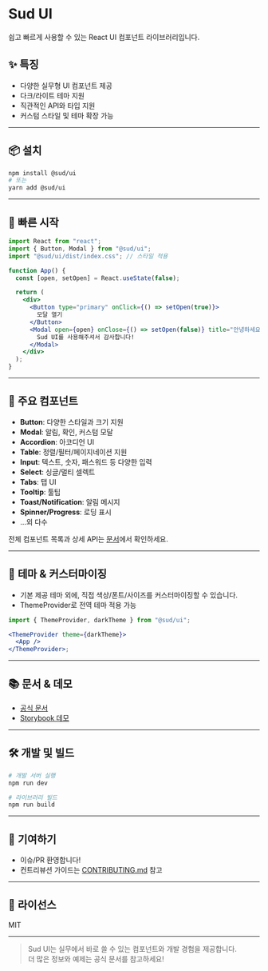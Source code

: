 # Sud UI

쉽고 빠르게 사용할 수 있는 React UI 컴포넌트 라이브러리입니다.

## ✨ 특징

- 다양한 실무형 UI 컴포넌트 제공
- 다크/라이트 테마 지원
- 직관적인 API와 타입 지원
- 커스텀 스타일 및 테마 확장 가능

---

## 📦 설치

```bash
npm install @sud/ui
# 또는
yarn add @sud/ui
```

---

## 🔨 빠른 시작

```jsx
import React from "react";
import { Button, Modal } from "@sud/ui";
import "@sud/ui/dist/index.css"; // 스타일 적용

function App() {
  const [open, setOpen] = React.useState(false);

  return (
    <div>
      <Button type="primary" onClick={() => setOpen(true)}>
        모달 열기
      </Button>
      <Modal open={open} onClose={() => setOpen(false)} title="안녕하세요">
        Sud UI를 사용해주셔서 감사합니다!
      </Modal>
    </div>
  );
}
```

---

## 🧩 주요 컴포넌트

- **Button**: 다양한 스타일과 크기 지원
- **Modal**: 알림, 확인, 커스텀 모달
- **Accordion**: 아코디언 UI
- **Table**: 정렬/필터/페이지네이션 지원
- **Input**: 텍스트, 숫자, 패스워드 등 다양한 입력
- **Select**: 싱글/멀티 셀렉트
- **Tabs**: 탭 UI
- **Tooltip**: 툴팁
- **Toast/Notification**: 알림 메시지
- **Spinner/Progress**: 로딩 표시
- ...외 다수

전체 컴포넌트 목록과 상세 API는 [문서](https://sud-ui-docs.example.com)에서 확인하세요.

---

## 🎨 테마 & 커스터마이징

- 기본 제공 테마 외에, 직접 색상/폰트/사이즈를 커스터마이징할 수 있습니다.
- ThemeProvider로 전역 테마 적용 가능

```jsx
import { ThemeProvider, darkTheme } from "@sud/ui";

<ThemeProvider theme={darkTheme}>
  <App />
</ThemeProvider>;
```

---

## 📚 문서 & 데모

- [공식 문서](https://sud-ui-docs.example.com)
- [Storybook 데모](https://sud-ui-storybook.example.com)

---

## 🛠️ 개발 및 빌드

```bash
# 개발 서버 실행
npm run dev

# 라이브러리 빌드
npm run build
```

---

## 🤝 기여하기

- 이슈/PR 환영합니다!
- 컨트리뷰션 가이드는 [CONTRIBUTING.md](./CONTRIBUTING.md) 참고

---

## 📄 라이선스

MIT

---

> Sud UI는 실무에서 바로 쓸 수 있는 컴포넌트와 개발 경험을 제공합니다.  
> 더 많은 정보와 예제는 공식 문서를 참고하세요!
